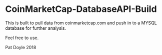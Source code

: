 # CoinMarketCap-DatabaseAPI-Build

This is built to pull data from coinmarketcap.com and push in to a MYSQL database for further analysis. 

Feel free to use.  

Pat Doyle 2018